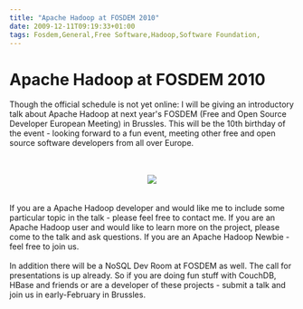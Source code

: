```yaml
---
title: "Apache Hadoop at FOSDEM 2010"
date: 2009-12-11T09:19:33+01:00
tags: Fosdem,General,Free Software,Hadoop,Software Foundation,
---
```


# Apache Hadoop at FOSDEM 2010


Though the official schedule is not yet online: I will be giving an introductory talk about Apache Hadoop at next 
year's FOSDEM (Free and Open Source Developer European Meeting) in Brussles. This will be the 10th birthday of the 
event - looking forward to a fun event, meeting other free and open source software developers from all over 
Europe.<br><br><center><br><img src="http://fosdem.org/2010/promo/fosdem"><br></center><br><br>If you are a Apache 
Hadoop developer and would like me to include some particular topic in the talk - please feel free to contact me. If 
you are an Apache Hadoop user and would like to learn more on the project, please come to the talk and ask questions. 
If you are an Apache Hadoop Newbie - feel free to join us.<br><br>In addition there will be a NoSQL Dev Room at FOSDEM 
as well. The call for presentations is up already. So if you are doing fun stuff with CouchDB, HBase and friends or are 
a developer of these projects - submit a talk and join us in early-February in Brussles.<!--more-->
